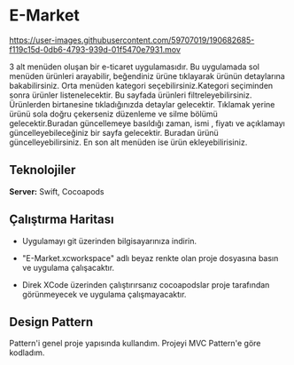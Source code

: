 



# E-Market




https://user-images.githubusercontent.com/59707019/190682685-f119c15d-0db6-4793-939d-01f5470e7931.mov







3 alt menüden oluşan bir e-ticaret uygulamasıdır. Bu uygulamada sol menüden ürünleri arayabilir, beğendiniz ürüne tıklayarak ürünün detaylarına bakabilirsiniz. Orta menüden kategori seçebilirsiniz.Kategori seçiminden sonra ürünler listenelecektir. Bu sayfada ürünleri filtreleyebilirsiniz. Ürünlerden birtanesine tıkladığınızda detaylar gelecektir. Tıklamak yerine ürünü sola doğru çekerseniz düzenleme ve silme bölümü gelecektir.Buradan güncellemeye basıldığı zaman, ismi , fiyatı ve açıklamayı güncelleyebileceğiniz bir sayfa gelecektir. Buradan ürünü güncelleyebilirsiniz. En son alt menüden ise ürün ekleyebilirisiniz.


## Teknolojiler
 

**Server:** Swift, Cocoapods

  
## Çalıştırma Haritası

- Uygulamayı git üzerinden bilgisayarınıza indirin.

- "E-Market.xcworkspace" adlı beyaz renkte olan proje dosyasına basın ve uygulama çalışacaktır.

- Direk XCode üzerinden çalıştırırsanız cocoapodslar proje tarafından görünmeyecek ve uygulama çalışmayacaktır.


## Design Pattern 

Pattern'i genel proje yapısında kullandım. Projeyi MVC Pattern'e göre kodladım. 



